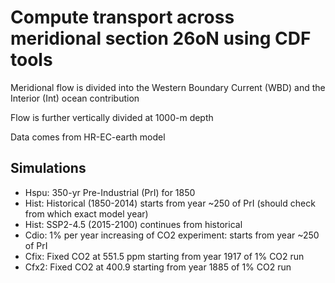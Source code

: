 # Compute transport across meridional section 26oN using CDF tools 

Meridional flow is divided into the Western Boundary Current (WBD) and the Interior (Int) ocean contribution

Flow is further vertically divided at 1000-m depth

Data comes from HR-EC-earth model

## Simulations
- Hspu: 350-yr Pre-Industrial (PrI) for 1850
- Hist: Historical (1850-2014) starts from year ~250 of PrI (should check from which exact model year)
- Hist: SSP2-4.5 (2015-2100) continues from historical
- Cdio: 1% per year increasing of CO2 experiment: starts from year ~250 of PrI
- Cfix: Fixed CO2 at 551.5 ppm starting from year 1917 of 1% CO2 run
- Cfx2: Fixed CO2 at 400.9 starting from year 1885 of 1% CO2 run

